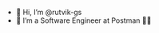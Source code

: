 - 👋 Hi, I’m @rutvik-gs
- 🌱 I’m a Software Engineer at Postman :astronaut:

<!---
rutvik-gs/rutvik-gs is a ✨ special ✨ repository because its `README.md` (this file) appears on your GitHub profile.
You can click the Preview link to take a look at your changes.
--->
